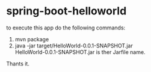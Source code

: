 # spring-boot-helloworld

to execute this app do the following commands:
1. mvn package
2. java -jar target/HelloWorld-0.0.1-SNAPSHOT.jar  
HelloWorld-0.0.1-SNAPSHOT.jar  is ther Jarfile name.


Thants it.

